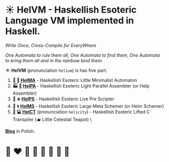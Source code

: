 # ☀️ **HelVM** - Haskellish Esoteric Language VM implemented in Haskell.

*Write Once, Cross-Compile for EveryWhere*

*One Automata to rule them all, One Automata to find them, One Automata to bring them all and in the rainbow bind them.*

☀️ **HelVM** (pronunciation `helium`) is has five part:

1. **🔧 🎨 [HelMA](http://helvm.github.io/helma)** - Haskellish Esoteric Little Minimalist Automaton
2. **🏭 🌾 [HelPA](http://helvm.github.io/helpa)** - Haskellish Esoteric Light Parallel Assembler (or Help Assembler)
3. **🚀 ✈️ [HelPS](http://helvm.github.io/helps)** - Haskellish Esoteric Live Pre Scripter
4. **🔬 ⚕️ [HelMS](http://helvm.github.io/helms)** - Haskellish Esoteric Large Meta Schemer (or Helm Schemer)
5. **💼 💻 [HelCT](http://helvm.github.io/helct)** (pronunciation `helicity`) - Haskellish Esoteric Lifted C Transpiler (🫖 Little Celestial Teapot) \
<!-- 6. 🚒 🍳 🧑‍🚒 🧑‍🍳 **[HelL](http://helvm.github.io/hell)** - Heavenly Esoteric Long Logician Language -->
<!-- 7. 🎓 🏫 🧑‍🎓 🧑‍🏫 **HELOS** (pronunciation `helios`) - Heavenly Esoteric Little Operation System  -->

**[Blog](https://writeonly.github.io/projects/helvm)** in Polish.

<!-- https://en.wikipedia.org/wiki/README -->

# 🌈 ❤️ 💛 💚 💙 🤍 🖤 🦄
